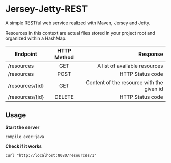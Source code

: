 # Jersey-Jetty-REST

A simple RESTful web service realized with Maven, Jersey and Jetty.

Resources in this context are actual files stored in your project root and organized within a HashMap.

| Endpoint      | HTTP Method   | Response  |
| ------------- |:-------------:| -----:|
| /resources    | GET           | A list of available resources |
| /resources    | POST          | HTTP Status code |
| /resources/{id} | GET         | Content of the resource with the given id |
| /resources/{id} | DELETE      | HTTP Status code |

## Usage

**Start the server**

```compile exec:java```

**Check if it works**

```curl "http://localhost:8080/resources/1"```

